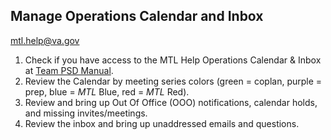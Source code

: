 ## Manage Operations Calendar and Inbox

mtl.help@va.gov

1. Check if you have access to the MTL Help Operations Calendar & Inbox at [Team PSD Manual](https://lzim.github.io/teampsd/3-standard-operations.html#shared-outlook-inboxes).
2. Review the Calendar by meeting series colors (green = coplan, purple = prep,  blue = _MTL_ Blue, red = _MTL_ Red).
3. Review and bring up Out Of Office (OOO) notifications, calendar holds, and missing invites/meetings.
4. Review the inbox and bring up unaddressed emails and questions.
